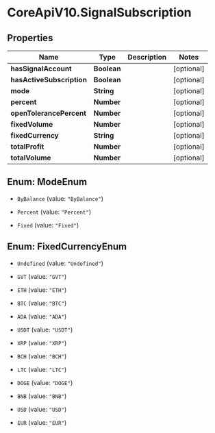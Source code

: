 # CoreApiV10.SignalSubscription

## Properties
Name | Type | Description | Notes
------------ | ------------- | ------------- | -------------
**hasSignalAccount** | **Boolean** |  | [optional] 
**hasActiveSubscription** | **Boolean** |  | [optional] 
**mode** | **String** |  | [optional] 
**percent** | **Number** |  | [optional] 
**openTolerancePercent** | **Number** |  | [optional] 
**fixedVolume** | **Number** |  | [optional] 
**fixedCurrency** | **String** |  | [optional] 
**totalProfit** | **Number** |  | [optional] 
**totalVolume** | **Number** |  | [optional] 


<a name="ModeEnum"></a>
## Enum: ModeEnum


* `ByBalance` (value: `"ByBalance"`)

* `Percent` (value: `"Percent"`)

* `Fixed` (value: `"Fixed"`)




<a name="FixedCurrencyEnum"></a>
## Enum: FixedCurrencyEnum


* `Undefined` (value: `"Undefined"`)

* `GVT` (value: `"GVT"`)

* `ETH` (value: `"ETH"`)

* `BTC` (value: `"BTC"`)

* `ADA` (value: `"ADA"`)

* `USDT` (value: `"USDT"`)

* `XRP` (value: `"XRP"`)

* `BCH` (value: `"BCH"`)

* `LTC` (value: `"LTC"`)

* `DOGE` (value: `"DOGE"`)

* `BNB` (value: `"BNB"`)

* `USD` (value: `"USD"`)

* `EUR` (value: `"EUR"`)




